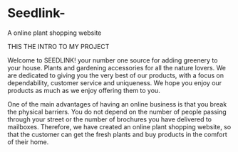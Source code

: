# Seedlink-
A online plant shopping website

THIS THE INTRO TO MY PROJECT


Welcome to SEEDLINK! your number one source for adding greenery to your house. Plants and gardening accessories for all the nature lovers. We are dedicated to giving you the very best of our products, with a focus on dependability, customer service and uniqueness. We hope you enjoy our products as much as we enjoy offering them to you.  
  
 One of the main advantages of having an online business is that you break the physical barriers. You do not depend on the number of people passing through your street or the number of brochures you have delivered to mailboxes. Therefore, we have created an online plant shopping website, so that the customer can get the fresh plants and buy products in the comfort of their home.  
  
